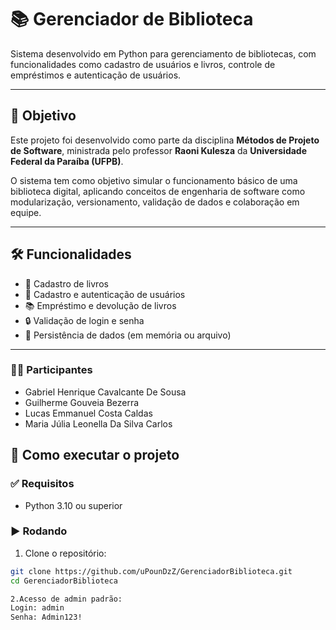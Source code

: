 # 📚 Gerenciador de Biblioteca

Sistema desenvolvido em Python para gerenciamento de bibliotecas, com funcionalidades como cadastro de usuários e livros, controle de empréstimos e autenticação de usuários.

---

## 🎯 Objetivo

Este projeto foi desenvolvido como parte da disciplina **Métodos de Projeto de Software**, ministrada pelo professor **Raoni Kulesza** da **Universidade Federal da Paraíba (UFPB)**.

O sistema tem como objetivo simular o funcionamento básico de uma biblioteca digital, aplicando conceitos de engenharia de software como modularização, versionamento, validação de dados e colaboração em equipe.

---

## 🛠️ Funcionalidades

- 📘 Cadastro de livros
- 👤 Cadastro e autenticação de usuários
- 📚 Empréstimo e devolução de livros
- 🔒 Validação de login e senha
- 💾 Persistência de dados (em memória ou arquivo)

---

### 🧑‍💻 Participantes 

- Gabriel Henrique Cavalcante De Sousa
- Guilherme Gouveia Bezerra
- Lucas Emmanuel Costa Caldas
- Maria Júlia Leonella Da Silva Carlos

## 🚀 Como executar o projeto

### ✅ Requisitos
- Python 3.10 ou superior

### ▶️ Rodando

1. Clone o repositório:
```bash
git clone https://github.com/uPounDzZ/GerenciadorBiblioteca.git
cd GerenciadorBiblioteca

2.Acesso de admin padrão:
Login: admin
Senha: Admin123!


